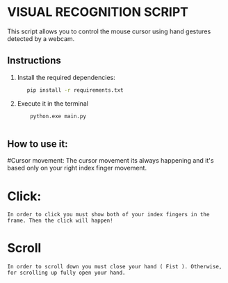 # VISUAL RECOGNITION SCRIPT

This script allows you to control the mouse cursor using hand gestures detected by a webcam.

## Instructions

1. Install the required dependencies:
    ```bash
       pip install -r requirements.txt
2. Execute it in the terminal
   ```bash
       python.exe main.py
   


## How to use it:

#Cursor movement:
    The cursor movement its always happening and it's based only on your right index finger movement.

# Click:
    In order to click you must show both of your index fingers in the frame. Then the click will happen!

# Scroll
    In order to scroll down you must close your hand ( Fist ). Otherwise, for scrolling up fully open your hand.

 

